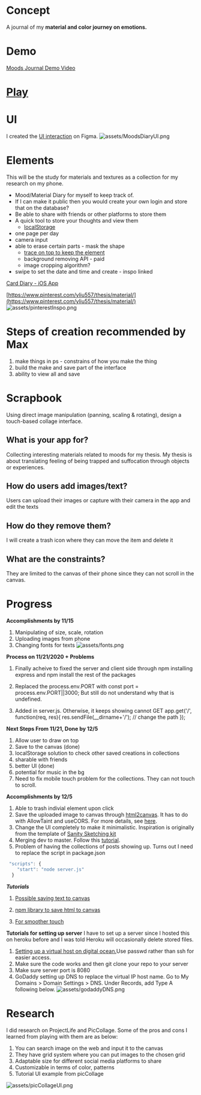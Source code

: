 # Concept

A journal of my **material and color journey on emotions.** 

# Demo

[Moods Journal Demo Video](https://youtu.be/sKdJe8uR-dU)

<!-- ![assets/demo.png](assets/demo.png) -->
# [Play](https://moods101.netlify.app/)

# UI 
I created the [UI interaction](https://www.figma.com/proto/ak6rx7JdfrHBLeLCZsGZS6/Moods-Diary-App_Final?node-id=102%3A2523&scaling=min-zoom) on Figma. 
![assets/MoodsDiaryUI.png](assets/MoodsDiaryUI.png)

# Elements

This will be the study for materials and textures as a collection for my research on my phone. 

- Mood/Material Diary for myself to keep track of.
- If I can make it public then you would create your own login and store that on the database?
- Be able to share with friends or other platforms to store them
- A quick tool to store your thoughts and view them
    - [localStorage](https://developer.mozilla.org/en-US/docs/Web/API/Window/localStorage)
- one page per day
- camera input
- able to erase certain parts - mask the shape
    - [trace on top to keep the element](https://candle.itch.io/flatpack)
    - background removing API - paid
    - image cropping algorithm?
- swipe to set the date and time and create - inspo linked

[Card Diary - iOS App](https://www.behance.net/gallery/59120015/Card-Diary-iOS-App?isa0=1)

[https://www.pinterest.com/yliu557/thesis/material/](https://www.pinterest.com/yliu557/thesis/material/)
![assets/pinterestInspo.png](assets/pinterestInspo.png)

# Steps of creation recommended by Max

1. make things in ps - constrains of how you make the thing 
2. build the make and save part of the interface 
3. ability to view all and save 

# Scrapbook

Using direct image manipulation (panning, scaling & rotating), design a touch-based collage interface.

## **What is your app for?**

Collecting interesting materials related to moods for my thesis. My thesis is about translating feeling of being trapped and suffocation through objects or experiences. 

## **How do users add images/text?**

Users can upload their images or capture with their camera in the app and edit the texts

## **How do they remove them?**

I will create a trash icon where they can move the item and delete it

## **What are the constraints?**

They are limited to the canvas of their phone since they can not scroll in the canvas. 

# Progress

**Accomplishments by 11/15** 

1. Manipulating of size, scale, rotation
2. Uploading images from phone 
3. Changing fonts for texts 
![assets/fonts.png](assets/fonts.png)

**Process on 11/21/2020 + Problems**
1. Finally acheive to fixed the server and client side through npm installing express and npm install the rest of the packages 
2. Replaced the process.env.PORT with const port = process.env.PORT||3000; But still do not understand why that is undefined. 

3. Added in server.js. Otherwise, it keeps showing cannot GET
app.get('/', function(req, res){
  res.sendFile(__dirname+'/'); // change the path 
});


**Next Steps From 11/21, Done by 12/5** 

1. Allow user to draw on top 
2. Save to the canvas (done)
3. localStorage solution to check other saved creations in collections 
4. sharable with friends 
5. better UI (done)
6. potential for music in the bg 
7. Need to fix mobile touch problem for the collections. They can not touch to scroll. 

**Accomplishments by 12/5** 

1. Able to trash indivial element upon click 
2. Save the uploaded image to canvas through [html2canvas](http://html2canvas.hertzen.com/). It has to do with AllowTaint and useCORS. For more details, see [here](https://github.com/niklasvh/html2canvas/issues/722). 
3. Change the UI completely to make it minimalistic. Inspiration is originally from the template of [Sanity Sketching kit](https://www.figma.com/community/file/898186441853776318)
4. Merging dev to master. Follow this [tutorial](https://medium.com/@amitmutrezas/git-replace-the-master-branch-with-a-feature-branch-eb30e984bd5c). 
5. Problem of having the collections of posts showing up. Turns out I need to replace the script in package.json
```javascript
 "scripts": {
    "start": "node server.js"
  }
```


***Tutorials***
1. [Possible saving text to canvas](https://stackoverflow.com/questions/31570798/how-to-make-html-div-with-text-over-image-downloadable-savable-for-users)

2. [npm library to save html to canvas](http://html2canvas.hertzen.com/)
3. [For smoother touch](https://five.agency/cross-platform-javascript-touch-scrolling/)

****Tutorials for setting up server****
I have to set up a server since I hosted this on heroku before and I was told Heroku will occasionally delete stored files. 
1. [Setting up a virtual host on digital ocean.](https://itp.nyu.edu/networks/setting-up-a-virtual-host/)Use passwd rather than ssh for easier access.
2. Make sure the code works and then git clone your repo to your server
3. Make sure server port is 8080
4. GoDaddy setting up DNS to replace the virtual IP host name. Go to My Domains > Domain Settings > DNS. Under Records, add Type A following below.
![assets/godaddyDNS.png](assets/godaddyDNS.png)

# Research

I did research on ProjectLife and PicCollage. Some of the pros and cons I learned from playing with them are as below:

1. You can search image on the web and input it to the canvas
2. They have grid system where you can put images to the chosen grid 
3. Adaptable size for different social media platforms to share
4. Customizable in terms of color, patterns
5. Tutorial UI example from picCollage 

![assets/picCollageUI.png](assets/picCollageUI.png)